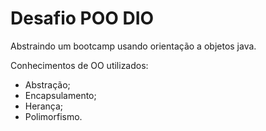 # Desafio POO DIO

Abstraindo um bootcamp usando orientação a objetos java.

Conhecimentos de OO utilizados:

* Abstração;
* Encapsulamento;
* Herança;
* Polimorfismo.
